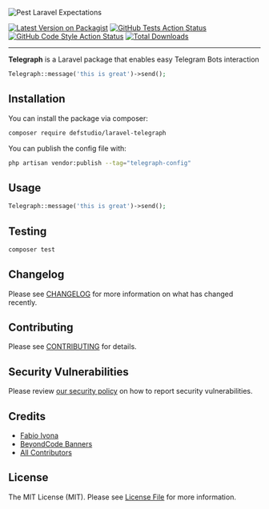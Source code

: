 ![Pest Laravel Expectations](https://banners.beyondco.de/Laravel%20Telegraph.png?theme=light&packageManager=composer+require&packageName=defstudio%2Flaravel-telegraph&pattern=architect&style=style_1&description=Telegram+bots+made+easy&md=1&showWatermark=1&fontSize=100px&images=phone-outgoing)

[![Latest Version on Packagist](https://img.shields.io/packagist/v/defstudio/laravel-telegraph.svg?style=flat-square)](https://packagist.org/packages/defstudio/laravel-telegraph)
[![GitHub Tests Action Status](https://img.shields.io/github/workflow/status/def-studio/laravel-telegraph/run-tests?label=tests)](https://github.com/def-studio/laravel-telegraph/actions?query=workflow%3Arun-tests+branch%3Amain)
[![GitHub Code Style Action Status](https://img.shields.io/github/workflow/status/def-studio/laravel-telegraph/Check%20&%20fix%20styling?label=code%20style)](https://github.com/def-studio/laravel-telegraph/actions?query=workflow%3A"Check+%26+fix+styling"+branch%3Amain)
[![Total Downloads](https://img.shields.io/packagist/dt/defstudio/laravel-telegraph.svg?style=flat-square)](https://packagist.org/packages/defstudio/laravel-telegraph)

---

**Telegraph** is a Laravel package that enables easy Telegram Bots interaction

```php
Telegraph::message('this is great')->send();
```

## Installation

You can install the package via composer:

```bash
composer require defstudio/laravel-telegraph
```

You can publish the config file with:
```bash
php artisan vendor:publish --tag="telegraph-config"
```

## Usage

```php
Telegraph::message('this is great')->send();
```

## Testing

```bash
composer test
```

## Changelog

Please see [CHANGELOG](CHANGELOG.md) for more information on what has changed recently.

## Contributing

Please see [CONTRIBUTING](.github/CONTRIBUTING.md) for details.

## Security Vulnerabilities

Please review [our security policy](../../security/policy) on how to report security vulnerabilities.

## Credits

- [Fabio Ivona](https://github.com/def:studio)
- [BeyondCode Banners](https://banners.beyondco.de/)
- [All Contributors](../../contributors)

## License

The MIT License (MIT). Please see [License File](LICENSE.md) for more information.
